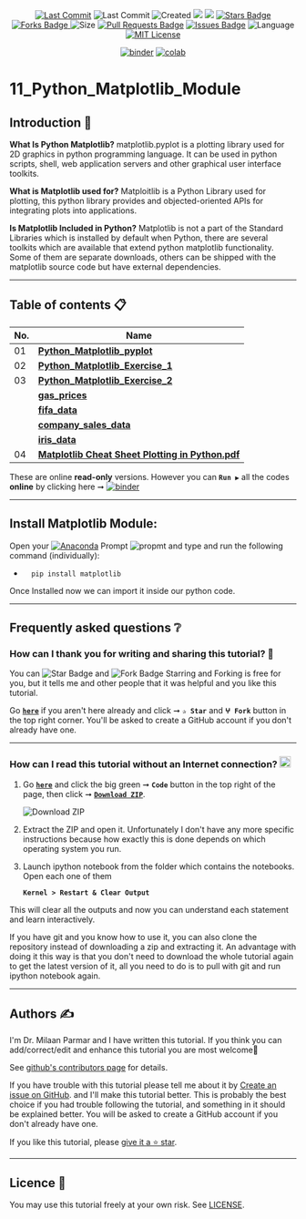 <p align="center"> 
<a href="https://github.com/milaan9"><img src="https://img.shields.io/static/v1?logo=github&label=maintainer&message=milaan9&color=ff3300" alt="Last Commit"/></a>
<img src="https://img.shields.io/github/last-commit/milaan9/11_Python_Matplotlib_Module.svg?colorB=orange&style=flat" alt="Last Commit"/> </a> 
<img src="https://badges.pufler.dev/created/milaan9/11_Python_Matplotlib_Module" alt="Created"/>
<a href="https://github.com/milaan9/11_Python_Matplotlib_Module/pulse" alt="Activity"><img src="https://img.shields.io/github/commit-activity/m/milaan9/11_Python_Matplotlib_Module.svg?colorB=teal&style=flat" /></a> 
<a href="https://hits.seeyoufarm.com"><img src="https://hits.seeyoufarm.com/api/count/incr/badge.svg?url=https%3A%2F%2Fgithub.com%2Fmilaan9%2F11_Python_Matplotlib_Module&count_bg=%2379C83D&title_bg=%23555555&icon=&icon_color=%23E7E7E7&title=views&edge_flat=false"/></a>
<a href="https://github.com/milaan9/11_Python_Matplotlib_Module/stargazers"><img src="https://img.shields.io/github/stars/milaan9/11_Python_Matplotlib_Module" alt="Stars Badge"/></a>
<a href="https://github.com/milaan9/11_Python_Matplotlib_Module/network/members"><img src="https://img.shields.io/github/forks/milaan9/11_Python_Matplotlib_Module" alt="Forks Badge"/> </a>
<img src="https://img.shields.io/github/repo-size/milaan9/11_Python_Matplotlib_Module.svg?colorB=CC66FF&style=flat" alt="Size"/>
<a href="https://github.com/milaan9/11_Python_Matplotlib_Module/pulls"><img src="https://img.shields.io/github/issues-pr/milaan9/11_Python_Matplotlib_Module.svg?colorB=yellow&style=flat" alt="Pull Requests Badge"/></a>
<a href="https://github.com/milaan9/11_Python_Matplotlib_Module/issues"><img src="https://img.shields.io/github/issues/milaan9/11_Python_Matplotlib_Module.svg?colorB=yellow&style=flat" alt="Issues Badge"/></a>
<img src="https://img.shields.io/github/languages/top/milaan9/11_Python_Matplotlib_Module.svg?colorB=EA4335&style=flat" alt="Language"/></a> 
<a href="https://github.com/milaan9/11_Python_Matplotlib_Module/blob/main/LICENSE"><img src="https://img.shields.io/badge/License-MIT-blueviolet.svg" alt="MIT License"/></a>
</p> 
<!--<img src="https://badges.pufler.dev/contributors/milaan9/01_Python_Introduction?size=50&padding=5&bots=true" alt="milaan9"/>-->
 

<p align="center"> 
<a href="https://mybinder.org/v2/gh/milaan9/11_Python_Matplotlib_Module/HEAD"><img src="https://mybinder.org/badge_logo.svg" alt="binder"/></a>
<a href="https://githubtocolab.com/milaan9/11_Python_Matplotlib_Module"><img src="https://colab.research.google.com/assets/colab-badge.svg" alt="colab"/></a>
</p>  

# 11_Python_Matplotlib_Module

## Introduction 👋

**What Is Python Matplotlib?**
matplotlib.pyplot is a plotting library used for 2D graphics in python programming language. It can be used in python scripts, shell, web application servers and other graphical user interface toolkits.

**What is Matplotlib used for?**
Matploitlib is a Python Library used for plotting, this python library provides and objected-oriented APIs for integrating plots into applications.

**Is Matplotlib Included in Python?**
Matplotlib is not a part of the Standard Libraries which is installed by default when Python, there are several toolkits which are available that extend python matplotlib functionality. Some of them are separate downloads, others can be shipped with the matplotlib source code but have external dependencies.

---

## Table of contents 📋

| **No.** | **Name** | 
| ------- | -------- | 
| 01 | **[Python_Matplotlib_pyplot](https://github.com/milaan9/11_Python_Matplotlib_Module/blob/main/001_Python_Matplotlib_pyplot.ipynb)** |
| 02 | **[Python_Matplotlib_Exercise_1](https://github.com/milaan9/11_Python_Matplotlib_Module/blob/main/002_Python_Matplotlib_Exercise_1.ipynb)** |
| 03 | **[Python_Matplotlib_Exercise_2](https://github.com/milaan9/11_Python_Matplotlib_Module/blob/main/003_Python_Matplotlib_Exercise_2.ipynb)** |
|    | **[gas_prices](https://github.com/milaan9/11_Python_Matplotlib_Module/blob/main/gas_prices.csv)** |
|    | **[fifa_data](https://github.com/milaan9/11_Python_Matplotlib_Module/blob/main/fifa_data.csv)** |
|    | **[company_sales_data](https://github.com/milaan9/11_Python_Matplotlib_Module/blob/main/company_sales_data.csv)** |
|    | **[iris_data](https://github.com/milaan9/11_Python_Matplotlib_Module/blob/main/iris_data.csv)** |
| 04 | **[Matplotlib Cheat Sheet Plotting in Python.pdf](https://github.com/milaan9/11_Python_Matplotlib_Module/blob/main/Matplotlib%20Cheat%20Sheet%20Plotting%20in%20Python.pdf)** |


These are online **read-only** versions. However you can **`Run ▶`**  all the codes **online** by clicking here ➞ <a href="https://mybinder.org/v2/gh/milaan9/11_Python_Matplotlib_Module/HEAD"><img src="https://mybinder.org/badge_logo.svg" alt="binder"/></a>

---

## Install Matplotlib Module:

Open your [![Anaconda](https://img.shields.io/badge/Anaconda-342B029.svg?&style=flate&logo=anaconda&logoColor=white)](https://www.anaconda.com/products/individual) Prompt <img alt="propmt" src="https://img.shields.io/badge/-__-000000?style=flat-square&logo=Plex&logoColor=white"> and type and run the following command (individually):

 -       pip install matplotlib  
 

Once Installed now we can import it inside our python code.

---   

## Frequently asked questions ❔

### How can I thank you for writing and sharing this tutorial? 🌷

You can <img src="https://img.shields.io/static/v1?label=%E2%AD%90 Star &message=if%20useful&style=style=flat&color=blue" alt="Star Badge"/> and <img src="https://img.shields.io/static/v1?label=%E2%B5%96 Fork &message=if%20useful&style=style=flat&color=blue" alt="Fork Badge"/> Starring and Forking is free for you, but it tells me and other people that it was helpful and you like this tutorial.

Go [**`here`**](https://github.com/milaan9/11_Python_Matplotlib_Module) if you aren't here already and click ➞ **`✰ Star`** and **`ⵖ Fork`** button in the top right corner. You'll be asked to create a GitHub account if you don't already have one.

---

### How can I read this tutorial without an Internet connection? <img alt="GIF" src="https://github.com/TheDudeThatCode/TheDudeThatCode/blob/master/Assets/hmm.gif" width="20vw" />

1. Go [**`here`**](https://github.com/milaan9/11_Python_Matplotlib_Module) and click the big green ➞ **`Code`** button in the top right of the page, then click ➞ [**`Download ZIP`**](https://github.com/milaan9/11_Python_Matplotlib_Module/archive/refs/heads/main.zip).

    ![Download ZIP](img/dnld_rep.png)

2. Extract the ZIP and open it. Unfortunately I don't have any more specific instructions because how exactly this is done depends on which operating system you run.
    
3. Launch ipython notebook from the folder which contains the notebooks. Open each one of them
  
    **`Kernel > Restart & Clear Output`**
    
This will clear all the outputs and now you can understand each statement and learn interactively.

If you have git and you know how to use it, you can also clone the repository instead of downloading a zip and extracting it. An advantage with doing it this way is that you don't need to download the whole tutorial again to get the latest version of it, all you need to do is to pull with git and run ipython notebook again.

---

## Authors ✍️

I'm Dr. Milaan Parmar and I have written this tutorial. If you think you can add/correct/edit and enhance this tutorial you are most welcome🙏

See [github's contributors page](https://github.com/milaan9/11_Python_Matplotlib_Module/graphs/contributors) for details.

If you have trouble with this tutorial please tell me about it by [Create an issue on GitHub](https://github.com/milaan9/11_Python_Matplotlib_Module/issues/new). and I'll make this tutorial better. This is probably the best choice if you had trouble following the tutorial, and something in it should be explained better. You will be asked to create a GitHub account if you don't already have one.

If you like this tutorial, please [give it a ⭐ star](https://github.com/milaan9/11_Python_Matplotlib_Module).

---

## Licence 📜

You may use this tutorial freely at your own risk. See [LICENSE](./LICENSE).
